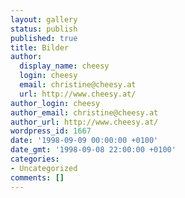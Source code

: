 ```yaml
---
layout: gallery
status: publish
published: true
title: Bilder
author:
  display_name: cheesy
  login: cheesy
  email: christine@cheesy.at
  url: http://www.cheesy.at/
author_login: cheesy
author_email: christine@cheesy.at
author_url: http://www.cheesy.at/
wordpress_id: 1667
date: '1998-09-09 00:00:00 +0100'
date_gmt: '1998-09-08 22:00:00 +0100'
categories:
- Uncategorized
comments: []
---
```

